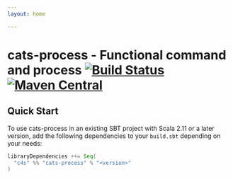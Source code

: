 ```yaml
---
layout: home

---
```


# cats-process - Functional command and process [![Build Status](https://travis-ci.com/cats4scala/cats-process.svg?branch=master)](https://travis-ci.com/cats4scala/cats-process) [![Maven Central](https://maven-badges.herokuapp.com/maven-central/c4s/cats-process_2.12/badge.svg)](https://maven-badges.herokuapp.com/maven-central/c4s/cats-process_2.12)

## Quick Start

To use cats-process in an existing SBT project with Scala 2.11 or a later version, add the following dependencies to your
`build.sbt` depending on your needs:

```scala
libraryDependencies ++= Seq(
  "c4s" %% "cats-process" % "<version>"
)
```
